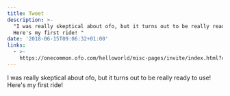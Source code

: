 ```yaml
---
title: Tweet
description: >-
  "I was really skeptical about ofo, but it turns out to be really ready to use!
  Here's my first ride! "
date: '2018-06-15T09:06:32+01:00'
links:
  - >-
    https://onecommon.ofo.com/helloworld/misc-pages/invite/index.html?code=YlvNRM&language=en
---
```

I was really skeptical about ofo, but it turns out to be really ready to use! Here's my first ride! 

